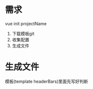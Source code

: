 # 需求
  vue init projectName
  1. 下载模板git
  2. 收集配置
  3. 生成文件

# 生成文件
  模板(template headerBars)里面先写好判断